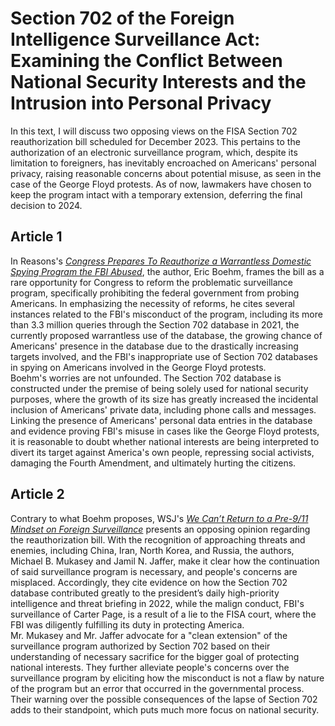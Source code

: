 # Section 702 of the Foreign Intelligence Surveillance Act: Examining the Conflict Between National Security Interests and the Intrusion into Personal Privacy

In this text, I will discuss two opposing views on the FISA Section 702 reauthorization bill scheduled for December 2023. This pertains to the authorization of an electronic surveillance program, which, despite its limitation to foreigners, has inevitably encroached on Americans' personal privacy, raising reasonable concerns about potential misuse, as seen in the case of the George Floyd protests. As of now, lawmakers have chosen to keep the program intact with a temporary extension, deferring the final decision to 2024.  

## Article 1
In Reasons's [_Congress Prepares To Reauthorize a Warrantless Domestic Spying Program the FBI Abused_](https://reason.com/2023/12/08/congress-prepares-to-reauthorize-a-warrantless-domestic-spying-program-the-fbi-abused/), the author, Eric Boehm, frames the bill as a rare opportunity for Congress to reform the problematic surveillance program, specifically prohibiting the federal government from probing Americans. In emphasizing the necessity of reforms, he cites several instances related to the FBI's misconduct of the program, including its more than 3.3 million queries through the Section 702 database in 2021, the currently proposed warrantless use of the database, the growing chance of Americans' presence in the database due to the drastically increasing targets involved, and the FBI's inappropriate use of Section 702 databases in spying on Americans involved in the George Floyd protests.  
Boehm's worries are not unfounded. The Section 702 database is constructed under the premise of being solely used for national security purposes, where the growth of its size has greatly increased the incidental inclusion of Americans' private data, including phone calls and messages. Linking the presence of Americans' personal data entries in the database and evidence proving FBI's misuse in cases like the George Floyd protests, it is reasonable to doubt whether  national interests are being interpreted to divert its target against America's own people, repressing social activists, damaging the Fourth Amendment, and ultimately hurting the citizens.

## Article 2
Contrary to what Boehm proposes, WSJ's [_We Can’t Return to a Pre-9/11 Mindset on Foreign Surveillance_](https://www.wsj.com/articles/we-cant-return-to-a-pre-9-11-mindset-on-foreign-surveillance-fisa-court-congress-93be133b) presents an opposing opinion regarding the reauthorization bill. With the recognition of approaching threats and enemies, including China, Iran, North Korea, and Russia, the authors, Michael B. Mukasey and Jamil N. Jaffer, make it clear how the continuation of said surveillance program is necessary, and people's concerns are misplaced. Accordingly, they cite evidence on how the Section 702 database contributed greatly to the president’s daily high-priority intelligence and threat briefing in 2022, while the malign conduct, FBI's surveillance of Carter Page, is a result of a lie to the FISA court, where the FBI was diligently fulfilling its duty in protecting America.  
Mr. Mukasey and Mr. Jaffer advocate for a "clean extension" of the surveillance program authorized by Section 702 based on their understanding of necessary sacrifice for the bigger goal of protecting national interests. They further alleviate people's concerns over the surveillance program by eliciting how the misconduct is not a flaw by nature of the program but an error that occurred in the governmental process. Their warning over the possible consequences of the lapse of Section 702 adds to their standpoint, which puts much more focus on national security.